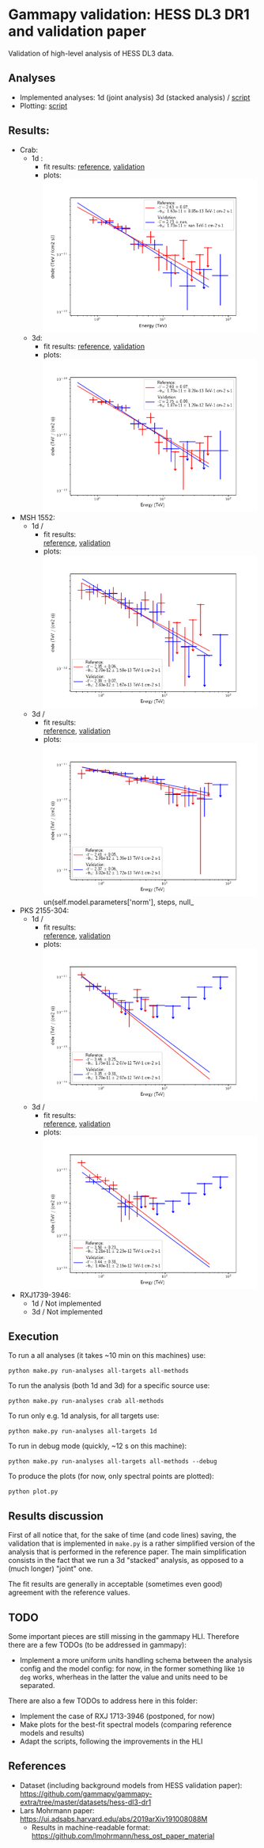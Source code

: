# Gammapy validation: HESS DL3 DR1 and validation paper

Validation of high-level analysis of HESS DL3 data.

## Analyses

- Implemented analyses: 1d (joint analysis) 3d (stacked analysis) / [script](make.py)
- Plotting: [script](plot.py)

## Results:
- Crab:
    - 1d :
        - fit results: 
    [reference](crab/reference/reference-1d.yaml), 
    [validation](crab/results/result-1d.yaml) 
        - plots:
    ![plots](crab/plots/flux-points-1d.png)
    - 3d: 
        - fit results: 
    [reference](crab/reference/reference-3d.yaml), 
    [validation](crab/results/result-3d.yaml) 
        - plots: 
    ![plots](crab/plots/flux-points-3d.png)
- MSH 1552:
    - 1d / 
        - fit results:     
    [reference](msh1552/reference/reference-1d.yaml), 
    [validation](msh1552/results/result-1d.yaml)
        - plots:
    ![plots](msh1552/plots/flux-points-1d.png)
    - 3d / 
        - fit results:     
    [reference](msh1552/reference/reference-2.52.53d.yaml), 
    [validation](msh1552/results/result-3d.yaml)
        - plots:
    ![plots](msh1552/plots/flux-points-3d.png)un(self.model.parameters['norm'], steps, null_
- PKS 2155-304:
    - 1d /
        - fit results:  
    [reference](pks2155/reference/reference-1d.yaml), 
    [validation](pks2155/results/result-1d.yaml) 
        - plots:
    ![plots](pks2155/plots/flux-points-1d.png)
    - 3d / 
        - fit results:     
    [reference](pks2155/reference/reference-3d.yaml), 
    [validation](pks2155/results/result-3d.yaml)
        - plots:
    ![plots](pks2155/plots/flux-points-3d.png)
- RXJ1739-3946:
    - 1d / Not implemented
    - 3d / Not implemented
    


## Execution

To run a all analyses (it takes ~10 min on this machines) use:

    python make.py run-analyses all-targets all-methods 
    
To run the analysis (both 1d and 3d) for a specific source use:

    python make.py run-analyses crab all-methods
    
To run only e.g. 1d analysis, for all targets use:

    python make.py run-analyses all-targets 1d

To run in debug mode (quickly, ~12 s on this machine):

    python make.py run-analyses all-targets all-methods --debug
    
To produce the plots (for now, only spectral points are plotted):
    
    python plot.py
    
## Results discussion
First of all notice that, for the sake of time (and code lines) saving, the validation that is implemented in `make.py`
 is a rather simplified version of the analysis that is performed in the reference paper. The main simplification 
 consists in the fact that we run a 3d "stacked" analysis, as opposed to a (much longer) "joint" one.

The fit results are generally in acceptable (sometimes even good) agreement with the reference values. 

## TODO
Some important pieces are still missing in the  gammapy HLI. Therefore there are a few TODOs (to be addressed 
in gammapy):
 - Implement a more uniform units handling schema between the analysis config and the model config: for now, in the former
 something like `10 deg` works, wherheas in the latter the value and units need to be separated.
 
 There are also a few TODOs to address here in this folder:
 - Implement the case of RXJ 1713-3946 (postponed, for now)
 - Make plots for the best-fit spectral models (comparing reference models and results)
 - Adapt the scripts, following the improvements in the HLI

## References

- Dataset (including background models from HESS validation paper): https://github.com/gammapy/gammapy-extra/tree/master/datasets/hess-dl3-dr1
- Lars Mohrmann paper: https://ui.adsabs.harvard.edu/abs/2019arXiv191008088M
  - Results in machine-readable format: https://github.com/lmohrmann/hess_ost_paper_material
